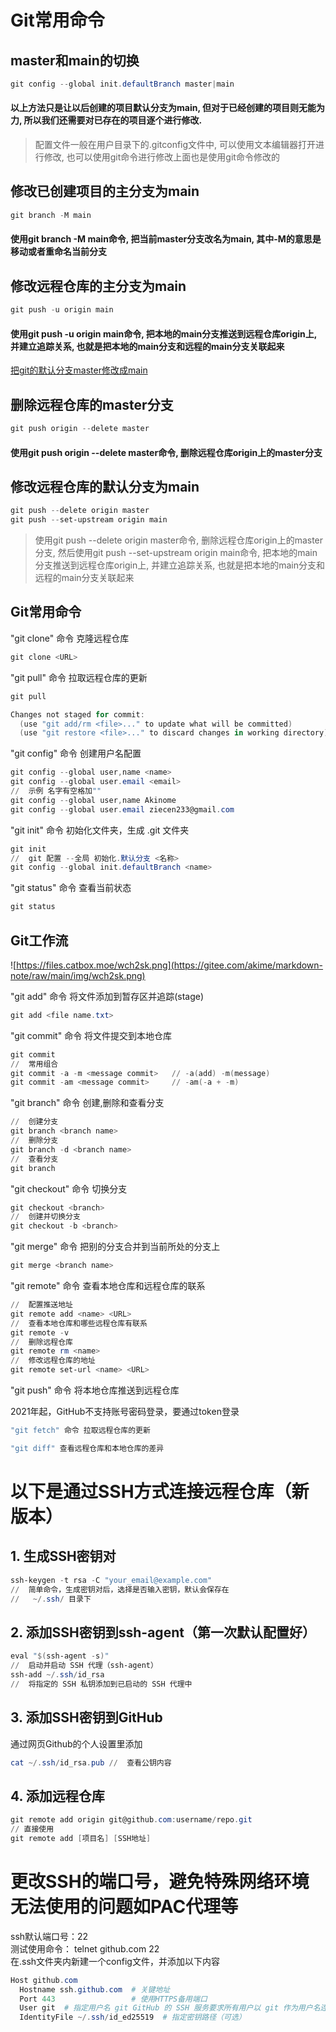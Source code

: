 # Git常用命令

## master和main的切换

```PowerShell
git config --global init.defaultBranch master|main
```

#### 以上方法只是让以后创建的项目默认分支为main, 但对于已经创建的项目则无能为力, 所以我们还需要对已存在的项目逐个进行修改.

> 配置文件一般在用户目录下的.gitconfig文件中, 可以使用文本编辑器打开进行修改, 也可以使用git命令进行修改上面也是使用git命令修改的

## 修改已创建项目的主分支为main
```PowerShell
git branch -M main
```

#### 使用git branch -M main命令, 把当前master分支改名为main, 其中-M的意思是移动或者重命名当前分支

## 修改远程仓库的主分支为main
```PowerShell
git push -u origin main
```

#### 使用git push -u origin main命令, 把本地的main分支推送到远程仓库origin上, 并建立追踪关系, 也就是把本地的main分支和远程的main分支关联起来

[把git的默认分支master修改成main](https://zhuanlan.zhihu.com/p/455988463)

## 删除远程仓库的master分支
```PowerShell
git push origin --delete master
```

#### 使用git push origin --delete master命令, 删除远程仓库origin上的master分支

## 修改远程仓库的默认分支为main
```PowerShell
git push --delete origin master
git push --set-upstream origin main
```

> 使用git push --delete origin master命令, 删除远程仓库origin上的master分支, 然后使用git push --set-upstream origin main命令, 把本地的main分支推送到远程仓库origin上, 并建立追踪关系, 也就是把本地的main分支和远程的main分支关联起来

## Git常用命令

"git clone" 命令 克隆远程仓库

```PowerShell
git clone <URL>
```

"git pull" 命令 拉取远程仓库的更新

```PowerShell
git pull
```

```PowerShell
Changes not staged for commit:
  (use "git add/rm <file>..." to update what will be committed)
  (use "git restore <file>..." to discard changes in working directory)
```

"git config" 命令 创建用户名配置

```PowerShell
git config --global user,name <name>
git config --global user.email <email>
//  示例 名字有空格加""
git config --global user,name Akinome
git config --global user.email ziecen233@gmail.com
```

"git init" 命令 初始化文件夹，生成 .git 文件夹

```PowerShell
git init
//  git 配置 --全局 初始化.默认分支 <名称>
git config --global init.defaultBranch <name>
```

"git status" 命令 查看当前状态

```PowerShell
git status
```

## Git工作流

![https://files.catbox.moe/wch2sk.png](https://gitee.com/akime/markdown-note/raw/main/img/wch2sk.png)

"git add" 命令 将文件添加到暂存区并追踪(stage)

```PowerShell
git add <file name.txt>
```

"git commit" 命令 将文件提交到本地仓库

```PowerShell
git commit
//  常用组合
git commit -a -m <message commit>   // -a(add) -m(message)
git commit -am <message commit>     // -am(-a + -m)
```

"git branch" 命令 创建,删除和查看分支

```PowerShell
//  创建分支
git branch <branch name>
//  删除分支
git branch -d <branch name>
//  查看分支
git branch
```

"git checkout" 命令 切换分支

```PowerShell
git checkout <branch>
//  创建并切换分支
git checkout -b <branch>
```

"git merge" 命令 把别的分支合并到当前所处的分支上

```PowerShell
git merge <branch name>
```

"git remote" 命令 查看本地仓库和远程仓库的联系

```PowerShell
//  配置推送地址
git remote add <name> <URL>
//  查看本地仓库和哪些远程仓库有联系
git remote -v
//  删除远程仓库
git remote rm <name>
//  修改远程仓库的地址
git remote set-url <name> <URL>
```

"git push" 命令 将本地仓库推送到远程仓库

2021年起，GitHub不支持账号密码登录，要通过token登录

```PowerShell
"git fetch" 命令 拉取远程仓库的更新

"git diff" 查看远程仓库和本地仓库的差异
```

# 以下是通过SSH方式连接远程仓库（新版本）
## 1. 生成SSH密钥对

```PowerShell
ssh-keygen -t rsa -C "your_email@example.com"
//  简单命令，生成密钥对后，选择是否输入密钥，默认会保存在
//   ~/.ssh/ 目录下
```

## 2. 添加SSH密钥到ssh-agent（第一次默认配置好）

```PowerShell
eval "$(ssh-agent -s)"
//  启动并启动 SSH 代理（ssh-agent）
ssh-add ~/.ssh/id_rsa
//  将指定的 SSH 私钥添加到已启动的 SSH 代理中
```

## 3. 添加SSH密钥到GitHub
通过网页Github的个人设置里添加

```PowerShell
cat ~/.ssh/id_rsa.pub //  查看公钥内容
```

## 4. 添加远程仓库

```PowerShell
git remote add origin git@github.com:username/repo.git
// 直接使用
git remote add [项目名] [SSH地址]
```

# 更改SSH的端口号，避免特殊网络环境无法使用的问题如PAC代理等
ssh默认端口号：22  
测试使用命令： telnet github.com 22  
在.ssh文件夹内新建一个config文件，并添加以下内容

```PowerShell
Host github.com
  Hostname ssh.github.com  # 关键地址
  Port 443                 # 使用HTTPS备用端口
  User git  # 指定用户名 git GitHub 的 SSH 服务要求所有用户以 git 作为用户名连接
  IdentityFile ~/.ssh/id_ed25519  # 指定密钥路径（可选）
```
